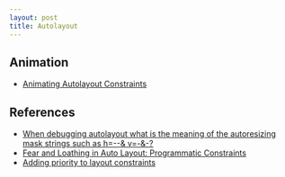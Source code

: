 ```yaml
---
layout: post
title: Autolayout
---
```


## Animation

- [Animating Autolayout Constraints](http://useyourloaf.com/blog/animating-autolayout-constraints/)

## References

- [When debugging autolayout what is the meaning of the autoresizing mask strings such as h=--& v=-&-?](http://stackoverflow.com/questions/14290100/when-debugging-autolayout-what-is-the-meaning-of-the-autoresizing-mask-strings-s)
- [Fear and Loathing in Auto Layout: Programmatic Constraints](http://sketchytech.blogspot.com/2015/07/auto-layout-programmatic-constraints.html)
- [Adding priority to layout constraints](http://stackoverflow.com/questions/15365286/adding-priority-to-layout-constraints)
